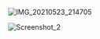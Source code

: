 ![IMG_20210523_214705](https://user-images.githubusercontent.com/22789793/119379467-246f4b80-bcdd-11eb-863e-5bad72520fa7.jpg)

![Screenshot_2](https://user-images.githubusercontent.com/22789793/119379570-47016480-bcdd-11eb-8738-e9e8b97087d5.jpg)

